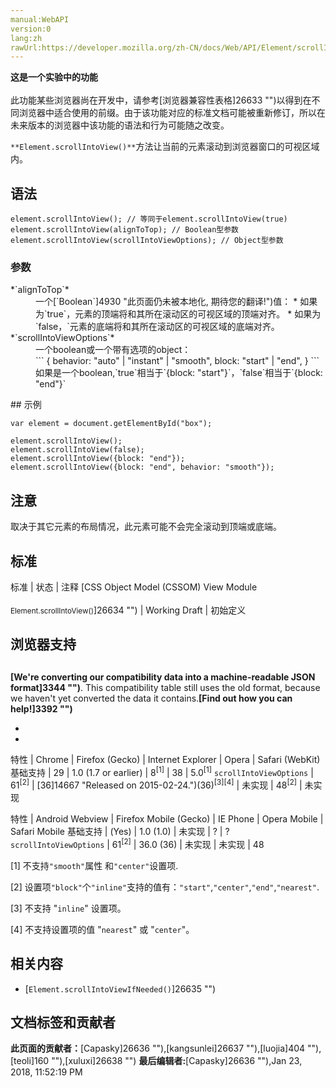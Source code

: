 ```yaml
---
manual:WebAPI
version:0
lang:zh
rawUrl:https://developer.mozilla.org/zh-CN/docs/Web/API/Element/scrollIntoView
---
```






**这是一个实验中的功能**<br></br>此功能某些浏览器尚在开发中，请参考[浏览器兼容性表格]26633 "")以得到在不同浏览器中适合使用的前缀。由于该功能对应的标准文档可能被重新修订，所以在未来版本的浏览器中该功能的语法和行为可能随之改变。





`**Element.scrollIntoView()**`方法让当前的元素滚动到浏览器窗口的可视区域内。


## 语法<a name="Syntax"></a>

```
element.scrollIntoView(); // 等同于element.scrollIntoView(true) 
element.scrollIntoView(alignToTop); // Boolean型参数 
element.scrollIntoView(scrollIntoViewOptions); // Object型参数
```

### 参数<a name="参数"></a>
<dl><dt id=''>*`alignToTop`*</dt><dd>一个[`Boolean`]4930 "此页面仍未被本地化, 期待您的翻译!")值：
* 如果为`true`，元素的顶端将和其所在滚动区的可视区域的顶端对齐。
* 如果为`false，`元素的底端将和其所在滚动区的可视区域的底端对齐。
</dd><dt id=''>*`scrollIntoViewOptions`*</dt><dd>一个boolean或一个带有选项的object：</dd><dd>
```
{
    behavior: "auto"  | "instant" | "smooth",
    block:    "start" | "end",
}
```
</dd><dd>如果是一个boolean,`true`相当于`{block: "start"}`，`false`相当于`{block: "end"}`</dd></dl>
## 示例<a name="示例"></a>

```
var element = document.getElementById("box");

element.scrollIntoView();
element.scrollIntoView(false);
element.scrollIntoView({block: "end"});
element.scrollIntoView({block: "end", behavior: "smooth"});
```

## 注意<a name="注意"></a>


取决于其它元素的布局情况，此元素可能不会完全滚动到顶端或底端。


## 标准<a name="标准"></a>

标准 | 状态 | 注释 
[CSS Object Model (CSSOM) View Module<br></br><small>Element.scrollIntoView()</small>]26634 "") | Working Draft | 初始定义 


## 浏览器支持<a name="浏览器支持"></a>

## 

**[We&#39;re converting our compatibility data into a machine-readable JSON format]3344 "")**. This compatibility table still uses the old format, because we haven&#39;t yet converted the data it contains.**[Find out how you can help!]3392 "")**


* 
* 

<a name="We're_converting_our_compatibility_data_into_a_machine-readable_JSON_format._This_compatibility_table_still_uses_the_old_format_because_we_haven't_yet_converted_the_data_it_contains._Find_out_how_you_can_help!_Desktop_Mobile"></a>

特性 | Chrome | Firefox (Gecko) | Internet Explorer | Opera | Safari (WebKit) 
基础支持 | 29 | 1.0 (1.7 or earlier) | 8<sup>[1]</sup> | 38 | 5.0<sup>[1]</sup> 
`scrollIntoViewOptions` | 61<sup>[2]</sup> | [36]14667 "Released on 2015-02-24.")(36)<sup>[3][4]</sup> | 未实现 | 48<sup>[2]</sup> | 未实现 


特性 | Android Webview | Firefox Mobile (Gecko) | IE Phone | Opera Mobile | Safari Mobile 
基础支持 | (Yes) | 1.0 (1.0) | 未实现 | ? | ? 
`scrollIntoViewOptions` | 61<sup>[2]</sup> | 36.0 (36) | 未实现 | 未实现 | 48 







[1] 不支持`"smooth"`属性 和`"center"`设置项.



[2] 设置项`"block"`个`"inline"`支持的值有：`"start"`,`"center"`,`"end"`,`"nearest"`.



[3] 不支持 &quot;`inline`&quot; 设置项。



[4] 不支持设置项的值 &quot;`nearest`&quot; 或 &quot;`center`&quot;。


## 相关内容<a name="相关内容"></a>

* <i></i>[`Element.scrollIntoViewIfNeeded()`]26635 "")



## 文档标签和贡献者
**此页面的贡献者：**[Capasky]26636 ""),[kangsunlei]26637 ""),[luojia]404 ""),[teoli]160 ""),[xuluxi]26638 "")
**最后编辑者:**[Capasky]26636 ""),<time>Jan 23, 2018, 11:52:19 PM</time>


